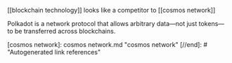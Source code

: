 [[blockchain technology]] looks like a competitor to [[cosmos network]]

Polkadot is a network protocol that allows arbitrary data—not just tokens—to be transferred across blockchains.


[//begin]: # "Autogenerated link references for markdown compatibility"
[cosmos network]: cosmos network.md "cosmos network"
[//end]: # "Autogenerated link references"